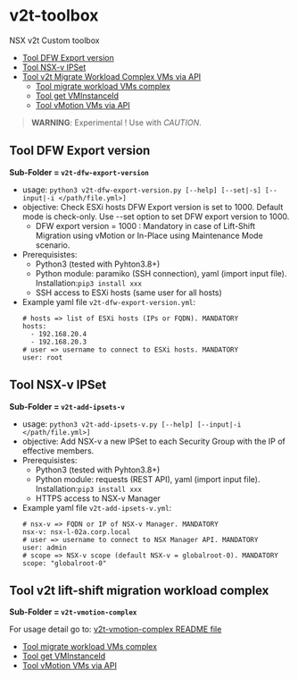 # v2t-toolbox
NSX v2t Custom toolbox

- [Tool DFW Export version](#tool-dfw-export-version)
- [Tool NSX-v IPSet](#tool-nsx-v-ipset)
- [Tool v2t Migrate Workload Complex VMs via API](#tool-v2t-lift-shift-migration-workload-complex)
  - [Tool migrate workload VMs complex](v2t-vmotion-complex/README.md#Tool-v2t-lift-shift-migration-workload-complex)
  - [Tool get VMInstanceId](v2t-vmotion-complex/README.md#tool-get-vminstanceid)
  - [Tool vMotion VMs via API](v2t-vmotion-complex/README.md#tool-vmotion-vms-via-api)


>**WARNING**: Experimental ! Use with *CAUTION*.

## Tool DFW Export version
**Sub-Folder = `v2t-dfw-export-version`**
- usage: `python3 v2t-dfw-export-version.py [--help] [--set|-s] [--input|-i </path/file.yml>]`
- objective: Check ESXi hosts DFW Export version is set to 1000. Default mode is check-only. Use --set option to set DFW export version to 1000. 
  - DFW export version = 1000 : Mandatory in case of Lift-Shift Migration using vMotion or In-Place using Maintenance Mode scenario.
- Prerequisistes:
  - Python3 (tested with Pyhton3.8+)
  - Python module: paramiko (SSH connection), yaml (import input file). Installation:`pip3 install xxx`
  - SSH access to ESXi hosts (same user for all hosts)
- Example yaml file `v2t-dfw-export-version.yml`:
  ```
  # hosts => list of ESXi hosts (IPs or FQDN). MANDATORY
  hosts:
    - 192.168.20.4
    - 192.168.20.3
  # user => username to connect to ESXi hosts. MANDATORY
  user: root
  ```

## Tool NSX-v IPSet
**Sub-Folder = `v2t-add-ipsets-v`**
- usage: `python3 v2t-add-ipsets-v.py [--help] [--input|-i </path/file.yml>]`
- objective: Add NSX-v a new IPSet to each Security Group with the IP of effective members.
- Prerequisistes:
  - Python3 (tested with Pyhton3.8+)
  - Python module: requests (REST API), yaml (import input file). Installation:`pip3 install xxx`
  - HTTPS access to NSX-v Manager
- Example yaml file `v2t-add-ipsets-v.yml`:
  ```
  # nsx-v => FQDN or IP of NSX-v Manager. MANDATORY
  nsx-v: nsx-l-02a.corp.local
  # user => username to connect to NSX Manager API. MANDATORY
  user: admin
  # scope => NSX-v scope (default NSX-v = globalroot-0). MANDATORY
  scope: "globalroot-0"
  ```

## Tool v2t lift-shift migration workload complex
**Sub-Folder = `v2t-vmotion-complex`**

For usage detail go to: [v2t-vmotion-complex README file](v2t-vmotion-complex/README.md)

  - [Tool migrate workload VMs complex](v2t-vmotion-complex/README.md#Tool-v2t-lift-shift-migration-workload-complex)
  - [Tool get VMInstanceId](v2t-vmotion-complex/README.md#tool-get-vminstanceid)
  - [Tool vMotion VMs via API](v2t-vmotion-complex/README.md#tool-vmotion-vms-via-api)
